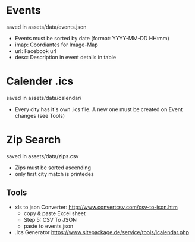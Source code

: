 # Events
saved in assets/data/events.json

* Events must be sorted by date (format: YYYY-MM-DD HH:mm)
* imap: Coordiantes for Image-Map
* url: Facebook url
* desc: Description in event details in table

# Calender .ics
saved in assets/data/calendar/
* Every city has it´s own .ics file. A new one must be created on Event changes (see Tools)

# Zip Search
saved in assets/data/zips.csv
* Zips must be sorted ascending
* only first city match is printedes

## Tools
* xls to json Converter:  http://www.convertcsv.com/csv-to-json.htm
    * copy & paste Excel sheet
    * Step 5: CSV To JSON
    * paste to events.json
* .ics Generator https://www.sitepackage.de/service/tools/icalendar.php